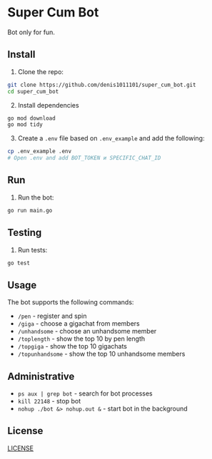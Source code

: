 # Super Cum Bot

Bot only for fun.

## Install

1. Clone the repo:
```sh
git clone https://github.com/denis1011101/super_cum_bot.git
cd super_cum_bot
```

2. Install dependencies
```sh
go mod download
go mod tidy
```

3. Create a `.env` file based on `.env_example` and add the following:
```sh
cp .env_example .env
# Open .env and add BOT_TOKEN и SPECIFIC_CHAT_ID
```

## Run

1. Run the bot:
```sh
go run main.go
```

## Testing

1. Run tests:
```sh
go test
```

## Usage

The bot supports the following commands:
- `/pen`           - register and spin
- `/giga`          - choose a gigachat from members
- `/unhandsome`    - choose an unhandsome member
- `/toplength`     - show the top 10 by pen length
- `/topgiga`       - show the top 10 gigachats
- `/topunhandsome` - show the top 10 unhandsome members


## Administrative

- `ps aux | grep bot`                                   - search for bot processes
- `kill 22148`                                          - stop bot
- `nohup ./bot &> nohup.out &`                          - start bot in the background

## License

[LICENSE](LICENSE)
